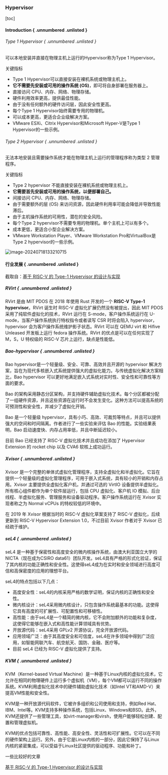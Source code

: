 ### Hypervisor

[toc]

#### Introduction { .unnumbered .unlisted }

###### Type 1 Hypervisor { .unnumbered .unlisted }

可以本地安装并直接在物理主机上运行的Hypervisor称为Type 1 Hypervisor。

关键指标

* Type 1 Hypervisor可以直接安装在裸机系统或物理主机上。
* **它不需要先安装或可用的操作系统 (OS)**，即可将自身部署在服务器上。
* 直接访问 CPU、内存、网络、物理存储。
* 硬件利用效率更高，提供最佳性能。
* 由于没有任何额外的硬件访问层，因此安全性更高。
* 每个Type 1 Hypervisor始终需要专用的物理机。
* 可以成本更高，更适合企业级解决方案。
* VMware ESXi、Citrix Hypervisor和Microsoft Hyper-V是Type 1 Hypervisor的一些示例。

###### Type 2 Hypervisor { .unnumbered .unlisted }

无法本地安装且需要操作系统才能在物理主机上运行的管理程序称为类型 2 管理程序。

关键指标

* Type 2 hypervisor 不能直接安装在裸机系统或物理主机上。
* **它需要首先安装或可用的操作系统，以便部署自己。**
* 间接访问 CPU、内存、网络、物理存储。
* 由于需要额外的层 (OS) 来访问资源，因此硬件利用率可能会降低并导致性能滞后。
* 由于主机操作系统的可用性，潜在的安全风险。
* 每个Type 2 hypervisor不需要专用的物理机。单个主机上可以有多个。
* 成本更低，更适合小型企业解决方案。
* VMware Workstation Player、VMware Workstation Pro和VirtualBox是Type 2 hypervisor的一些示例。

![image-20240718133210715](book/pdf/src/01_体系结构/08_虚拟化与分布式/images/hypervisor/image-20240718133210715.png)

#### 行业发展 { .unnumbered .unlisted }

截取自：[基于 RISC-V 的 Type-1 Hypervisor 的设计与实现](https://zhuanlan.zhihu.com/p/672508870)

##### RVirt { .unnumbered .unlisted }

RVirt 是由 MIT PDOS 在 2018 年使用 Rust 开发的一个 **RISC-V Type-1 hypervisor**。RVirt 诞生时 RISC-V 虚拟化扩展仍然没有被提出，因此 MIT PDOS 采用了纯软件虚拟化的技术，RVirt 运行在 S-mode，客户操作系统运行在 U-mode，当客户操作系统执行特权指令或者读写 CSR 时将会陷入 hypervisor，hypervisor 会为客户操作系统维护影子状态。RVirt 可以在 QEMU virt 和 Hifive Unleased 开发板上运行 fedora 操作系统。RVirt 的优点是可以在任何实现了 M，S，U 特权级的 RISC-V 芯片上运行，缺点是性能低。

##### Bao-hypervisor { .unnumbered .unlisted }

Bao hypervisor是一个轻量级、安全、可靠、高效并且开源的 hypervisor 解决方案，旨在为现代多核嵌入式系统提供强大的虚拟化能力。与传统虚拟化解决方案相比，Bao hypervisor 可以更好地满足嵌入式系统对实时性、安全性和可靠性等方面的要求。

Bao 的架构采用静态分区架构，并支持硬件辅助虚拟化技术。每个分区都被分配了一组硬件资源，并且这些资源在运行时不会发生变化。这种方法可以提高系统的可预测性和安全性，并减少了虚拟化开销。

Bao 是一个轻量级 hypervisor，具有小巧、高效、可裁剪等特点，并且可以提供强大的空间和时间隔离。作者进行了一些实验来评估 Bao 的性能。实验结果表明，Bao 启动速度快、内存占用率低，并且中断延迟较小。

目前 Bao 已经支持了 RISC-V 虚拟化技术并且成功在添加了 Hypervisor Extension 的 rocket chip 以及 CVA6 软核上成功运行。

##### Xvisor { .unnumbered .unlisted }

Xvisor 是一个完整的单体式虚拟化管理程序，支持全虚拟化和半虚拟化。它旨在提供一个轻量级的虚拟化管理程序，可用于嵌入式系统，具有较小的开销和内存占用。Xvisor 主要提供全虚拟化客户机，并通过可选的 VirtIO 设备提供半虚拟化。所有核心组件都作为单个软件层运行，包括 CPU 虚拟化、客户机 IO 模拟、后台线程、半虚拟化服务、管理服务和设备驱动程序。客户操作系统运行在 Xvisor 实现者称之为 Normal vCPUs 的特权较低的环境中。

在 2019 年 Xvisor 根据当时的 RISC-V 虚拟化草案支持了 RISC-V 虚拟化，后续更新到 RISC-V Hypervisor Extension 1.0，不过目前 Xvisor 作者对于 Xvisor 已经疏于维护。

##### seL4 { .unnumbered .unlisted }

seL4 是一种基于保密性和高度安全的微内核操作系统，由澳大利亚国立大学的 NICTA（现在成为CSIRO data61）团队开发。seL4具有严格的形式化验证，保证了其内核的功能正确性和安全性。这使得seL4成为在实时和安全领域进行高度可信和高保密度的应用的理想平台。

seL4的特点包括以下几点：

* 高度安全性：seL4的内核采用严格的数学证明，保证内核的正确性和安全性。
* 微内核设计：seL4采用微内核设计，只包含操作系统最基本的功能。这使得它具有高度的可扩展性、可配置性和可移植性。
* 高性能：由于seL4是一个精简的微内核，它不会附加额外的功能和复杂度，这使得它能够在嵌入式和高性能计算领域具有优势。
* 开放源代码：seL4采用 GPLv2 开源协议，完全开放源代码。
* 应用领域广泛：由于其高度安全和可信度，seL4在许多领域中得到广泛应用，如智能网联汽车、航空航天、国防、金融、医疗等。
* 目前 seL4 已经为 RISC-V 虚拟化提供了支持。

##### KVM { .unnumbered .unlisted }

KVM（Kernel-based Virtual Machine）是一种基于Linux内核的虚拟化技术，它允许在相同的物理硬件上运行多个虚拟机（VM），每个VM都可以运行不同的操作系统。KVM利用虚拟化技术中的硬件辅助虚拟化技术（如Intel VT和AMD-V）来提高VM性能和安全性。

KVM是一种开放源代码软件，它被许多组织和公司使用和支持，例如Red Hat、IBM、Intel等。KVM支持多种操作系统，包括Linux、Windows和BSD。此外，KVM还提供了一些管理工具，如virt-manager和virsh，使用户能够轻松创建、配置和管理虚拟机。

KVM的优点包括可靠性、高性能、高安全性、灵活性和可扩展性。它可以在不同的硬件架构上运行。另外，由于它是Linux内核的一部分，因此它保持了与Linux内核的紧密集成，可以受益于Linux社区提供的驱动程序、功能和补丁。

一些比较好的文章

[基于 RISC-V 的 Type-1 Hypervisor 的设计与实现](https://zhuanlan.zhihu.com/p/672508870)